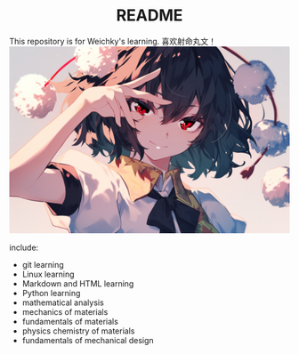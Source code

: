 <center><h1><b>README</b></h1></center>
This repository is for Weichky's learning.
喜欢射命丸文！
<img src="./images/wenen.jpg" tilte="射命丸文～" alt="看不到文文真是可惜呢">

include:
- git learning
- Linux learning
- Markdown and HTML learning
- Python learning
- mathematical analysis
- mechanics of materials
- fundamentals of materials
- physics chemistry of materials
- fundamentals of mechanical design